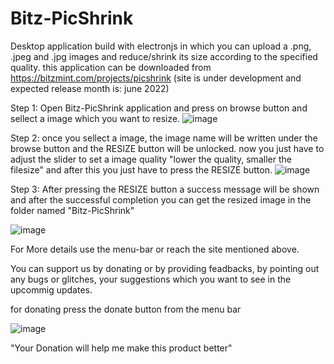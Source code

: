 # Bitz-PicShrink

Desktop application build with electronjs in which you can upload a .png, .jpeg and .jpg images and reduce/shrink its size according to the specified quality.
this application can be downloaded from https://bitzmint.com/projects/picshrink (site is under development and expected release month is: june 2022)

Step 1: Open Bitz-PicShrink application and press on browse button and sellect a image which you want to resize.
![image](https://user-images.githubusercontent.com/67374046/163779740-e77609df-2152-4246-9190-03d77907913b.png)


Step 2: once you sellect a image, the image name will be written under the browse button and the RESIZE button will be unlocked. 
now you just have to adjust the slider to set a image quality "lower the quality, smaller the filesize" and after this you just have to press the RESIZE button.
![image](https://user-images.githubusercontent.com/67374046/163780084-90abcf6d-69a6-45b2-aec8-fb08cb89490f.png)


Step 3: After pressing the RESIZE button a success message will be shown and after the successful completion 
you can get the resized image in the folder named "Bitz-PicShrink"

![image](https://user-images.githubusercontent.com/67374046/163781653-b750ab17-63b3-4dfd-9f15-ec3e5ab19720.png)

For More details use the menu-bar or reach the site mentioned above.

You can support us by donating or by providing feadbacks, by pointing out any bugs or glitches, your suggestions which you want to see in the upcommig updates.

for donating press the donate button from the menu bar

![image](https://user-images.githubusercontent.com/67374046/163783323-bd862ed2-63cb-4150-9e88-4ee10d8430cc.png)

"Your Donation will help me make this product better"
